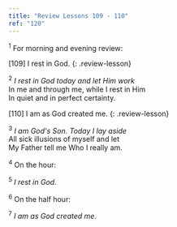 ```yaml
---
title: "Review Lessons 109 - 110"
ref: "120"
---
```


<sup>1</sup> For morning and evening review:

\[109\] I rest in God.
{: .review-lesson}

<sup>2</sup> *I rest in God today and let Him work*<br/> In me and
through me, while I rest in Him<br/> In quiet and in perfect certainty.

\[110\] I am as God created me.
{: .review-lesson}

<sup>3</sup> *I am God's Son. Today I lay aside*<br/> All sick illusions
of myself and let<br/> My Father tell me Who I really am.

<sup>4</sup> On the hour:

<sup>5</sup> *I rest in God*.

<sup>6</sup> On the half hour:

<sup>7</sup> *I am as God created me*.


